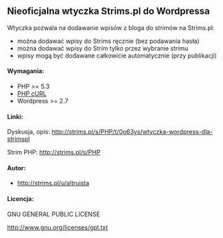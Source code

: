 ## Nieoficjalna wtyczka Strims.pl do Wordpressa

Wtyczka pozwala na dodawanie wpisów z bloga do strimów na Strims.pl:
- można dodawać wpisy do Strims ręcznie (bez podawania hasła)
- można dodawać wpisy do Strim tylko przez wybranie strimu
- wpisy mogą być dodawane całkowicie automatycznie (przy publikacji)

#### Wymagania:
- PHP >= 5.3
- [PHP cURL](http://php.net/manual/en/book.curl.php)
- Wordpress >= 2.7

#### Linki:
Dyskusja, opis: http://strims.pl/s/PHP/t/0o63ys/wtyczka-wordpress-dla-strimspl

Strim PHP: http://strims.pl/s/PHP

#### Autor:
- http://strims.pl/u/altruista

#### Licencja:
GNU GENERAL PUBLIC LICENSE

http://www.gnu.org/licenses/gpl.txt
